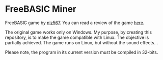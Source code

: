# FreeBASIC Miner
FreeBASIC game by [niz567](https://freebasic.net/forum/memberlist.php?mode=viewprofile&u=4995). You can read a review of the game [here](http://games.freebasic.net/BASICGaming/Issue2/index.html#review1).

The original game works only on Windows. My purpose, by creating this repository, is to make the game compatible with Linux. The objective is partially achieved. The game runs on Linux, but without the sound effects...

Please note, the program in its current version must be compiled in 32-bits.
